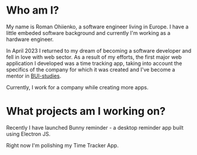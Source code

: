 # Who am I?

My name is Roman Ohiienko, a software engineer living in Europe. I have a little embeded software background and currently I'm working as a hardware engineer.

In April 2023 I returned to my dream of becoming a software developer and fell in love with web sector. As a result of my efforts, the first major web application I developed was a time tracking app, taking into account the specifics of the company for which it was created and I've become a mentor in [BUI-studies](https://github.com/BUI-studies).

Currently, I work for a company while creating more apps.

# What projects am I working on?

Recently I have launched Bunny reminder - a desktop reminder app built using Electron JS. 

Right now I'm polishing my Time Tracker App.  
